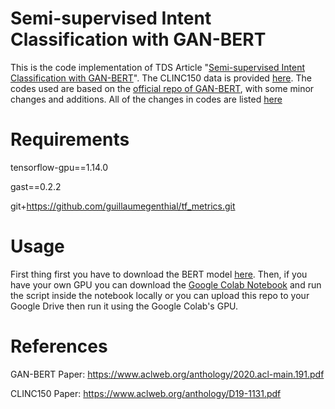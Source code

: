 # Semi-supervised Intent Classification with GAN-BERT

This is the code implementation of TDS Article "[Semi-supervised Intent Classification with GAN-BERT](https://towardsdatascience.com/semi-supervised-intent-classification-with-gan-bert-934d8659bca2)". The CLINC150 data is provided [here](https://github.com/clinc/oos-eval). The codes used are based on the [official repo of GAN-BERT](https://github.com/crux82/ganbert/tree/ff1a87548e8d8f11da468375d317e918c7162e20), with some minor changes and additions. All of the changes in codes are listed [here](https://github.com/louisowen6/GAN_BERT_CLINC150/blob/master/changes.txt)

# Requirements

tensorflow-gpu==1.14.0

gast==0.2.2

git+https://github.com/guillaumegenthial/tf_metrics.git

# Usage

First thing first you have to download the BERT model [here](https://storage.googleapis.com/bert_models/2018_10_18/cased_L-12_H-768_A-12.zip). Then, if you have your own GPU you can download the [Google Colab Notebook](https://colab.research.google.com/drive/1f1rVGJgwVrUXhwyV3w5cW_yjPA_twkNh?usp=sharing) and run the script inside the notebook locally or you can upload this repo to your Google Drive then run it using the Google Colab's GPU. 

# References

GAN-BERT Paper: https://www.aclweb.org/anthology/2020.acl-main.191.pdf

CLINC150 Paper: https://www.aclweb.org/anthology/D19-1131.pdf
